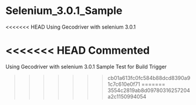 # Selenium_3.0.1_Sample
<<<<<<< HEAD
Using Gecodriver with selenium 3.0.1

<<<<<<< HEAD
Commented
=======
Using Gecodriver with selenium 3.0.1 
Sample Test for Build Trigger
>>>>>>> cb01a613fc0fc584b88dcd8390a91c7c610e0f71
=======
>>>>>>> 3554c2819ab8d09780316257204a2c1150994054
